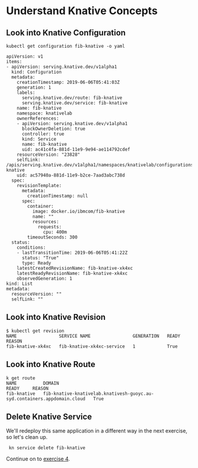 # Understand Knative Concepts

## Look into Knative Configuration

```text
kubectl get configuration fib-knative -o yaml
```

```text
apiVersion: v1
items:
- apiVersion: serving.knative.dev/v1alpha1
  kind: Configuration
  metadata:
    creationTimestamp: 2019-06-06T05:41:03Z
    generation: 1
    labels:
      serving.knative.dev/route: fib-knative
      serving.knative.dev/service: fib-knative
    name: fib-knative
    namespace: knativelab
    ownerReferences:
    - apiVersion: serving.knative.dev/v1alpha1
      blockOwnerDeletion: true
      controller: true
      kind: Service
      name: fib-knative
      uid: ac41c4fa-881d-11e9-9e94-ae114792cdef
    resourceVersion: "23828"
    selfLink: /apis/serving.knative.dev/v1alpha1/namespaces/knativelab/configurations/fib-knative
    uid: ac57940a-881d-11e9-b2ce-7aad3abc738d
  spec:
    revisionTemplate:
      metadata:
        creationTimestamp: null
      spec:
        container:
          image: docker.io/ibmcom/fib-knative
          name: ""
          resources:
            requests:
              cpu: 400m
        timeoutSeconds: 300
  status:
    conditions:
    - lastTransitionTime: 2019-06-06T05:41:22Z
      status: "True"
      type: Ready
    latestCreatedRevisionName: fib-knative-xk4xc
    latestReadyRevisionName: fib-knative-xk4xc
    observedGeneration: 1
kind: List
metadata:
  resourceVersion: ""
  selfLink: ""
```

## Look into Knative Revision

```text
$ kubectl get revision
NAME                SERVICE NAME                GENERATION   READY     REASON
fib-knative-xk4xc   fib-knative-xk4xc-service   1            True
```

## Look into Knative Route

```text
k get route
NAME          DOMAIN                                                                     READY     REASON
fib-knative   fib-knative-knativelab.knativesh-guoyc.au-syd.containers.appdomain.cloud   True
```
## Delete Knative Service

We'll redeploy this same application in a different way in the next exercise, so let's clean up.

   ```text
    kn service delete fib-knative
   ```

Continue on to [exercise 4](exercise-4.md).

